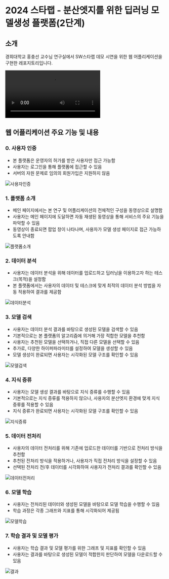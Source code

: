 # 2024 스타랩 - 분산엣지를 위한 딥러닝 모델생성 플랫폼(2단계)

## 소개

경희대학교 홍충선 교수님 연구실에서 SW스타랩 데모 시연을 위한 웹 어플리케이션을 구현한 레포지토리입니다.

![소개](/overall.mp4)

## 웹 어플리케이션 주요 기능 및 내용

### 0. 사용자 인증

- 본 플랫폼은 운영자의 허가를 받은 사용자만 접근 가능함
- 사용자는 로그인을 통해 플랫폼에 접근할 수 있음
- 서버의 자원 문제로 임의의 회원가입은 지원하지 않음

![사용자인증](/00_authentication.png)

### 1. 플랫폼 소개

- 메인 페이지에서는 본 연구 및 어플리케이션의 전체적인 구성을 동영상으로 설명함
- 사용자는 메인 페이지에 도달하면 자동 재생된 동영상을 통해 서비스의 주요 기능을 파악할 수 있음
- 동영상이 종료되면 팝업 창이 나타나며, 사용자가 모델 생성 페이지로 접근 가능하도록 안내함

![플랫폼소개](/01_overview.png)

### 2. 데이터 분석

- 사용자는 데이터 분석을 위해 데이터를 업로드하고 딥러닝을 이용하고자 하는 테스크(목적)을 설정함
- 본 플랫폼에서는 사용자의 데이터 및 테스크에 맞게 최적의 데이터 분석 방법을 자동 적용하여 결과를 제공함

![데이터분석](/02_dataanalysis.png)

### 3. 모델 검색

- 사용자는 데이터 분석 결과를 바탕으로 생성된 모델을 검색할 수 있음
- 기본적으로는 본 플랫폼의 알고리즘에 의거해 가장 적합한 모델을 추천함
- 사용자는 추천된 모델을 선택하거나, 직접 다른 모델을 선택할 수 있음
- 추가로, 다양한 하이퍼파라미터를 설정하여 모델을 생성할 수 있음
- 모델 생성이 완료되면 사용자는 시각화된 모델 구조를 확인할 수 있음

![모델검색](/03_modelsearch.png)

### 4. 지식 증류

- 사용자는 모델 생성 결과를 바탕으로 지식 증류를 수행할 수 있음
- 기본적으로는 지식 증류를 적용하지 않으나, 사용자의 분산엣지 환경에 맞게 지식 증류를 적용할 수 있음
- 지식 증류가 완료되면 사용자는 시각화된 모델 구조를 확인할 수 있음

![지식증류](/04_knowledgedistillation.png)

### 5. 데이터 전처리

- 사용자의 데이터 전처리를 위해 기존에 업로드한 데이터를 기반으로 전처리 방식을 추천함
- 추천된 전처리 방식을 적용하거나, 사용자가 직접 전처리 방식을 설정할 수 있음
- 선택된 전처리 전/후 데이터를 시각화하여 사용자가 전처리 결과를 확인할 수 있음

![데이터전처리](/05_preprocessing.png)

### 6. 모델 학습

- 사용자는 전처리된 데이터와 생성된 모델을 바탕으로 모델 학습을 수행할 수 있음
- 학습 과정은 각종 그래프와 지표를 통해 시각화되어 제공됨

![모델학습](/06_training.png)

### 7. 학습 결과 및 모델 평가

- 사용자는 학습 결과 및 모델 평가를 위한 그래프 및 지표를 확인할 수 있음
- 사용자는 결과를 바탕으로 생성된 모델이 적합한지 판단하여 모델을 다운로드할 수 있음

![결과](/07_result.png)
